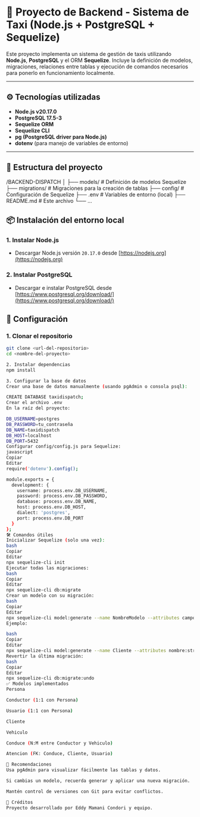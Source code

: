 # 🚖 Proyecto de Backend - Sistema de Taxi (Node.js + PostgreSQL + Sequelize)

Este proyecto implementa un sistema de gestión de taxis utilizando **Node.js**, **PostgreSQL** y el ORM **Sequelize**. Incluye la definición de modelos, migraciones, relaciones entre tablas y ejecución de comandos necesarios para ponerlo en funcionamiento localmente.

---

## ⚙️ Tecnologías utilizadas

- **Node.js v20.17.0**
- **PostgreSQL 17.5-3**
- **Sequelize ORM**
- **Sequelize CLI**
- **pg (PostgreSQL driver para Node.js)**
- **dotenv** (para manejo de variables de entorno)

---

## 📁 Estructura del proyecto

/BACKEND-DISPATCH
│
├── models/ # Definición de modelos Sequelize
├── migrations/ # Migraciones para la creación de tablas
├── config/ # Configuración de Sequelize
├── .env # Variables de entorno (local)
├── README.md # Este archivo
└── ...

## 📦 Instalación del entorno local

### 1. Instalar Node.js

- Descargar Node.js versión `20.17.0` desde [https://nodejs.org](https://nodejs.org)

### 2. Instalar PostgreSQL

- Descargar e instalar PostgreSQL desde [https://www.postgresql.org/download/](https://www.postgresql.org/download/)

## 🔧 Configuración

### 1. Clonar el repositorio

```bash
git clone <url-del-repositorio>
cd <nombre-del-proyecto>

2. Instalar dependencias
npm install

3. Configurar la base de datos
Crear una base de datos manualmente (usando pgAdmin o consola psql):

CREATE DATABASE taxidispatch;
Crear el archivo .env
En la raíz del proyecto:

DB_USERNAME=postgres
DB_PASSWORD=tu_contraseña
DB_NAME=taxidispatch
DB_HOST=localhost
DB_PORT=5432
Configurar config/config.js para Sequelize:
javascript
Copiar
Editar
require('dotenv').config();

module.exports = {
  development: {
    username: process.env.DB_USERNAME,
    password: process.env.DB_PASSWORD,
    database: process.env.DB_NAME,
    host: process.env.DB_HOST,
    dialect: 'postgres',
    port: process.env.DB_PORT
  }
};
🛠️ Comandos útiles
Inicializar Sequelize (solo una vez):
bash
Copiar
Editar
npx sequelize-cli init
Ejecutar todas las migraciones:
bash
Copiar
Editar
npx sequelize-cli db:migrate
Crear un modelo con su migración:
bash
Copiar
Editar
npx sequelize-cli model:generate --name NombreModelo --attributes campo:tipo,...
Ejemplo:

bash
Copiar
Editar
npx sequelize-cli model:generate --name Cliente --attributes nombre:string,apellido:string
Revertir la última migración:
bash
Copiar
Editar
npx sequelize-cli db:migrate:undo
✅ Modelos implementados
Persona

Conductor (1:1 con Persona)

Usuario (1:1 con Persona)

Cliente

Vehiculo

Conduce (N:M entre Conductor y Vehiculo)

Atencion (FK: Conduce, Cliente, Usuario)

🧪 Recomendaciones
Usa pgAdmin para visualizar fácilmente las tablas y datos.

Si cambias un modelo, recuerda generar y aplicar una nueva migración.

Mantén control de versiones con Git para evitar conflictos.

📌 Créditos
Proyecto desarrollado por Eddy Mamani Condori y equipo.
```
